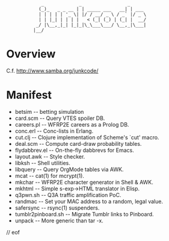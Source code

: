                  _             _                 _
                (_)_   _ _ __ | | _____ ___   __| | ___
                | | | | | '_ \| |/ / __/ _ \ / _` |/ _ \
                | | |_| | | | |   < (_| (_) | (_| |  __/
               _/ |\__,_|_| |_|_|\_\___\___/ \__,_|\___|
              |__/

Overview
========
C.f. http://www.samba.org/junkcode/

Manifest
========
* betsim             -- betting simulation
* card.scm           -- Query VTES spoiler DB.
* careers.pl         -- WFRP2E careers as a Prolog DB.
* conc.erl           -- Conc-lists in Erlang.
* cut.clj            -- Clojure implementation of Scheme's `cut' macro.
* deal.scm           -- Compute card-draw probability tables.
* flydabbrev.el      -- On-the-fly dabbrevs for Emacs.
* layout.awk         -- Style checker.
* libksh             -- Shell utilities.
* libquery           -- Query OrgMode tables via AWK.
* mcat               -- cat(1) for mcrypt(1).
* mkchar             -- WFRP2E character generator in Shell & AWK.
* mkhtml             -- Simple s-exp->HTML translator in Elisp.
* q3pwn.sh           -- Q3A traffic amplification PoC.
* randmac            -- Set your MAC address to a random, legal value.
* safersync          -- rsync(1) suspenders.
* tumblr2pinboard.sh -- Migrate Tumblr links to Pinboard.
* unpack             -- More generic than tar -x.

// eof
